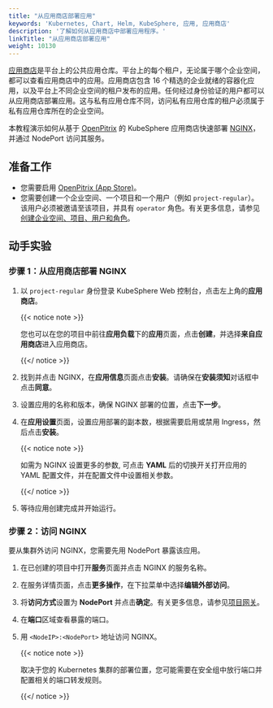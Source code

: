 ```yaml
---
title: "从应用商店部署应用"
keywords: 'Kubernetes, Chart, Helm, KubeSphere, 应用, 应用商店'
description: '了解如何从应用商店中部署应用程序。'
linkTitle: "从应用商店部署应用"
weight: 10130
---
```


[应用商店](../../../application-store/)是平台上的公共应用仓库。平台上的每个租户，无论属于哪个企业空间，都可以查看应用商店中的应用。应用商店包含 16 个精选的企业就绪的容器化应用，以及平台上不同企业空间的租户发布的应用。任何经过身份验证的用户都可以从应用商店部署应用。这与私有应用仓库不同，访问私有应用仓库的租户必须属于私有应用仓库所在的企业空间。

本教程演示如何从基于 [OpenPitrix](https://github.com/openpitrix/openpitrix) 的 KubeSphere 应用商店快速部署 [NGINX](https://www.nginx.com/)，并通过 NodePort 访问其服务。

## 准备工作

- 您需要启用 [OpenPitrix (App Store)](../../../pluggable-components/app-store/)。
- 您需要创建一个企业空间、一个项目和一个用户（例如 `project-regular`）。该用户必须被邀请至该项目，并具有 `operator` 角色。有关更多信息，请参见[创建企业空间、项目、用户和角色](../../../quick-start/create-workspace-and-project/)。

## 动手实验

### 步骤 1：从应用商店部署 NGINX

1. 以 `project-regular` 身份登录 KubeSphere Web 控制台，点击左上角的**应用商店**。

   {{< notice note >}}

   您也可以在您的项目中前往**应用负载**下的**应用**页面，点击**创建**，并选择**来自应用商店**进入应用商店。

   {{</ notice >}} 

2. 找到并点击 NGINX，在**应用信息**页面点击**安装**。请确保在**安装须知**对话框中点击**同意**。

3. 设置应用的名称和版本，确保 NGINX 部署的位置，点击**下一步**。

4. 在**应用设置**页面，设置应用部署的副本数，根据需要启用或禁用 Ingress，然后点击**安装**。

   {{< notice note >}}

   如需为 NGINX 设置更多的参数, 可点击 **YAML** 后的切换开关打开应用的 YAML 配置文件，并在配置文件中设置相关参数。 

   {{</ notice >}}

5. 等待应用创建完成并开始运行。

### 步骤 2：访问 NGINX

要从集群外访问 NGINX，您需要先用 NodePort 暴露该应用。

1. 在已创建的项目中打开**服务**页面并点击 NGINX 的服务名称。

2. 在服务详情页面，点击**更多操作**，在下拉菜单中选择**编辑外部访问**。

3. 将**访问方式**设置为 **NodePort** 并点击**确定**。有关更多信息，请参见[项目网关](../../../project-administration/project-gateway/)。

4. 在**端口**区域查看暴露的端口。

5. 用 `<NodeIP>:<NodePort>` 地址访问 NGINX。

   {{< notice note >}}

   取决于您的 Kubernetes 集群的部署位置，您可能需要在安全组中放行端口并配置相关的端口转发规则。

   {{</ notice >}} 